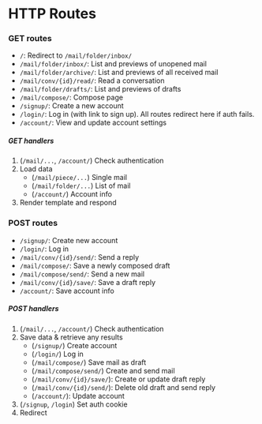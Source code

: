 # HTTP Routes

### GET routes

- `/`: Redirect to `/mail/folder/inbox/`
- `/mail/folder/inbox/`: List and previews of unopened mail
- `/mail/folder/archive/`: List and previews of all received mail
- `/mail/conv/{id}/read/`: Read a conversation
- `/mail/folder/drafts/`: List and previews of drafts
- `/mail/compose/`: Compose page
- `/signup/`: Create a new account
- `/login/`: Log in (with link to sign up). All routes redirect here if auth fails.
- `/account/`: View and update account settings

##### GET handlers

1. (`/mail/...`, `/account/`) Check authentication
2. Load data
    - (`/mail/piece/...`) Single mail
    - (`/mail/folder/...`) List of mail
    - (`/account/`) Account info
3. Render template and respond

### POST routes

- `/signup/`: Create new account
- `/login/`: Log in
- `/mail/conv/{id}/send/`: Send a reply
- `/mail/compose/`: Save a newly composed draft
- `/mail/compose/send/`: Send a new mail
- `/mail/conv/{id}/save/`: Save a draft reply
- `/account/`: Save account info

##### POST handlers

1. (`/mail/...`, `/account/`) Check authentication
2. Save data & retrieve any results
    - (`/signup/`) Create account
    - (`/login/`) Log in
    - (`/mail/compose/`) Save mail as draft
    - (`/mail/compose/send/`) Create and send mail
    - (`/mail/conv/{id}/save/`): Create or update draft reply
    - (`/mail/conv/{id}/send/`): Delete old draft and send reply
    - (`/account/`): Update account
3. (`/signup`, `/login`) Set auth cookie
4. Redirect
